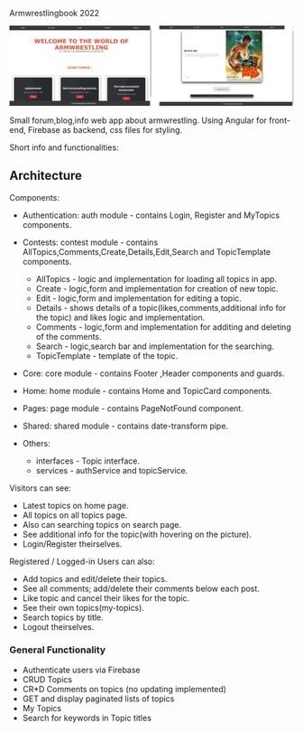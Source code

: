 Armwrestlingbook 2022

![Printscreen-Website](https://github.com/hvpetrow/Angular/blob/main/armwrestlingbook/client/src/assets/Printscreen2.png)

Small forum,blog,info web app about armwrestling.
Using Angular for front-end, Firebase as backend, css files for styling.

Short info and functionalities:

## Architecture

Components:

- Authentication: auth module - contains Login, Register and MyTopics components.
- Contests: contest module - contains AllTopics,Comments,Create,Details,Edit,Search and TopicTemplate components.

  - AllTopics - logic and implementation for loading all topics in app.
  - Create - logic,form and implementation for creation of new topic.
  - Edit - logic,form and implementation for editing a topic.
  - Details - shows details of a topic(likes,comments,additional info for the topic) and likes logic and implementation.
  - Comments - logic,form and implementation for additing and deleting of the comments.
  - Search - logic,search bar and implementation for the searching.
  - TopicTemplate - template of the topic.

- Core: core module - contains Footer ,Header components and guards.
- Home: home module - contains Home and TopicCard components.
- Pages: page module - contains PageNotFound component.
- Shared: shared module - contains date-transform pipe.
- Others:
  - interfaces - Topic interface.
  - services - authService and topicService.

Visitors can see:

- Latest topics on home page.
- All topics on all topics page.
- Also can searching topics on search page.
- See additional info for the topic(with hovering on the picture).
- Login/Register theirselves.

Registered / Logged-in Users can also:

- Add topics and edit/delete their topics.
- See all comments; add/delete their comments below each post.
- Like topic and cancel their likes for the topic.
- See their own topics(my-topics).
- Search topics by title.
- Logout theirselves.

### General Functionality

- Authenticate users via Firebase
- CRUD Topics
- CR\*D Comments on topics (no updating implemented)
- GET and display paginated lists of topics
- My Topics
- Search for keywords in Topic titles
